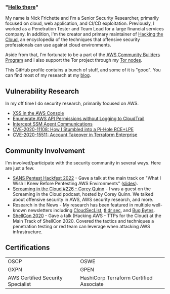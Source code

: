 ### "<a href="https://youtu.be/rEq1Z0bjdwc?t=6">Hello there</a>"

My name is Nick Frichette and I'm a Senior Security Researcher, primarily focused on cloud, web application, and CI/CD exploitation. Previously, I worked as a Penetration Tester and Team Lead for a large financial services company. In addition, I'm the creator and primary maintainer of [Hacking the Cloud](https://hackingthe.cloud/), an encyclopedia of the techniques that offensive security professionals can use against cloud environments.

Aside from that, I'm fortunate to be a part of the [AWS Community Builders Program](https://aws.amazon.com/developer/community/community-builders/) and I also support the Tor project through my [Tor nodes](https://metrics.torproject.org/rs.html#search/FriendlyExitNode%20country:us).

This GitHub profile contains a bunch of stuff, and some of it is "good". You can find most of my research at my [blog](https://frichetten.com/blog).

## Vulnerability Research
In my off time I do security research, primarily focused on AWS.

* [XSS in the AWS Console](https://frichetten.com/blog/xss_in_aws_console/)
* [Enumerate AWS API Permissions without Logging to CloudTrail](https://frichetten.com/blog/aws-api-enum-vuln/)
* [Intercept SSM Agent Communications](https://frichetten.com/blog/ssm-agent-tomfoolery/)
* [CVE-2020-11108: How I Stumbled into a Pi-Hole RCE+LPE](https://frichetten.com/blog/cve-2020-11108-pihole-rce/)
* [CVE-2020-15511: Account Takeover in Terraform Enterprise](https://discuss.hashicorp.com/t/hcsec-2020-15-terraform-enterprise-allowed-local-account-creation-bypassing-sso/18100)

## Community Involvement
I'm involved/participate with the security community in several ways. Here are just a few.
* [SANS Pentest Hackfest 2022](https://www.sans.org/cyber-security-training-events/pen-test-hackfest-2022/) - Gave a talk at the main track on "What I Wish I Knew Before Pentesting AWS Environments" ([slides](frichetten.com/sans-hf-2022)).
* [Screaming in the Cloud #226 - Corey Quinn](https://www.lastweekinaws.com/podcast/screaming-in-the-cloud/hacking-aws-in-good-faith-with-nick-frichette/) - I was a guest on the Screaming in the Cloud podcast, hosted by Corey Quinn. We talked about offensive security in AWS, AWS security research, and more.
* Research in the News - My research has been featured in multiple well-known newsletters including [CloudSecList](https://cloudseclist.com/issues/issue-122/), [tl;dr sec](https://tldrsec.com/blog/tldr-sec-103/#cloud-security), and [Bug Bytes](https://blog.intigriti.com/2021/06/09/bug-bytes-126-xss-in-aws-exotic-python-rce-vectors-zseanos-methodology/).
* [ShellCon 2020](https://www.youtube.com/watch?v=UKULTl-7jCs&t=25611s) - Gave a talk (Hacking AWS - TTPs for the Cloud) at the Main Track of ShellCon 2020. Covered the tactics and techniques a penetration testing or red team can leverage when attacking AWS infrastructure.

## Certifications
| | |
| --- |  --- |
| OSCP | OSWE |
| GXPN | GPEN |
| AWS Certified Security Specialist | HashiCorp Terraform Certified Associate | |
